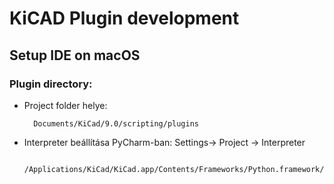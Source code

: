# KiCAD Plugin development

## Setup IDE on macOS

### Plugin directory:

- Project folder helye:
    
        Documents/KiCad/9.0/scripting/plugins

- Interpreter beállítása PyCharm-ban: Settings-> Project -> Interpreter

        /Applications/KiCad/KiCad.app/Contents/Frameworks/Python.framework/Versions/Current/bin/python3

